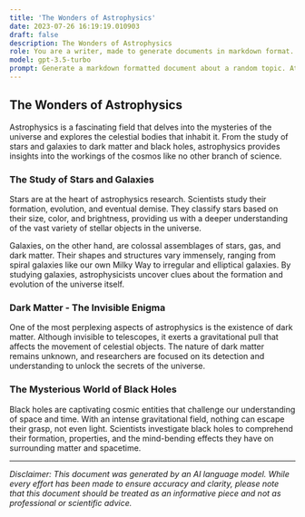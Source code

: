 ```yaml
---
title: 'The Wonders of Astrophysics'
date: 2023-07-26 16:19:19.010903
draft: false
description: The Wonders of Astrophysics
role: You are a writer, made to generate documents in markdown format. It is very important that all of the documents you generate are in valid markdown format.
model: gpt-3.5-turbo
prompt: Generate a markdown formatted document about a random topic. At the bottom, include a disclaimer explaining that the document was generated by you. The first line of the document should be the title. Make sure that the entire document is in proper markdown format, using a mix of various tags to make the document visually appealing.
---
```


## The Wonders of Astrophysics

Astrophysics is a fascinating field that delves into the mysteries of the universe and explores the celestial bodies that inhabit it. From the study of stars and galaxies to dark matter and black holes, astrophysics provides insights into the workings of the cosmos like no other branch of science.

### The Study of Stars and Galaxies

Stars are at the heart of astrophysics research. Scientists study their formation, evolution, and eventual demise. They classify stars based on their size, color, and brightness, providing us with a deeper understanding of the vast variety of stellar objects in the universe.

Galaxies, on the other hand, are colossal assemblages of stars, gas, and dark matter. Their shapes and structures vary immensely, ranging from spiral galaxies like our own Milky Way to irregular and elliptical galaxies. By studying galaxies, astrophysicists uncover clues about the formation and evolution of the universe itself.

### Dark Matter - The Invisible Enigma

One of the most perplexing aspects of astrophysics is the existence of dark matter. Although invisible to telescopes, it exerts a gravitational pull that affects the movement of celestial objects. The nature of dark matter remains unknown, and researchers are focused on its detection and understanding to unlock the secrets of the universe.

### The Mysterious World of Black Holes

Black holes are captivating cosmic entities that challenge our understanding of space and time. With an intense gravitational field, nothing can escape their grasp, not even light. Scientists investigate black holes to comprehend their formation, properties, and the mind-bending effects they have on surrounding matter and spacetime.

---

*Disclaimer: This document was generated by an AI language model. While every effort has been made to ensure accuracy and clarity, please note that this document should be treated as an informative piece and not as professional or scientific advice.*